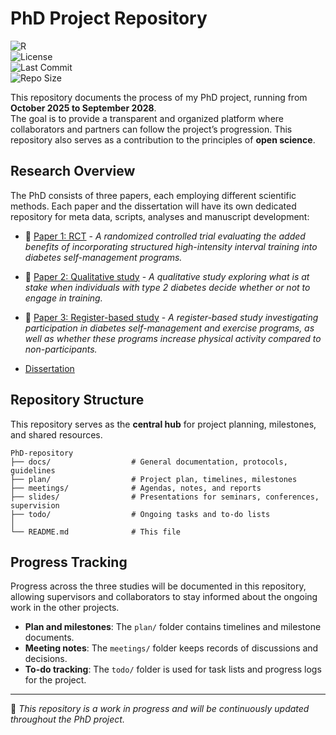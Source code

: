 # PhD Project Repository

![R](https://img.shields.io/badge/R-4.4.1-blue)  
![License](https://img.shields.io/badge/license-MIT-green)  
![Last Commit](https://img.shields.io/github/last-commit/Jonasmunkjensen/phd)  
![Repo Size](https://img.shields.io/github/repo-size/Jonasmunkjensen/phd)  

This repository documents the process of my PhD project, running from **October 2025 to September 2028**.  
The goal is to provide a transparent and organized platform where collaborators and partners can follow the project’s progression. This repository also serves as a contribution to the principles of **open science**.

## Research Overview

The PhD consists of three papers, each employing different scientific methods. Each paper and the dissertation will have its own dedicated repository for meta data, scripts, analyses and manuscript development:

- 📄 [Paper 1: RCT](https://github.com/Jonasmunkjensen/paper1) - *A randomized controlled trial evaluating the added benefits of incorporating structured high-intensity interval training into diabetes self-management programs.*  

- 📄 [Paper 2: Qualitative study](https://github.com/Jonasmunkjensen/paper2) - *A qualitative study exploring what is at stake when individuals with type 2 diabetes decide whether or not to engage in training.*  

- 📄 [Paper 3: Register-based study](https://github.com/Jonasmunkjensen/paper3) - *A register-based study investigating participation in diabetes self-management and exercise programs, as well as whether these programs increase physical activity compared to non-participants.*  

- [Dissertation](https://github.com/Jonasmunkjensen/dissertation)

## Repository Structure

This repository serves as the **central hub** for project planning, milestones, and shared resources.  

```
PhD-repository
├── docs/                  # General documentation, protocols, guidelines
├── plan/                  # Project plan, timelines, milestones
├── meetings/              # Agendas, notes, and reports
├── slides/                # Presentations for seminars, conferences, supervision
├── todo/                  # Ongoing tasks and to-do lists
│
└── README.md              # This file
```

## Progress Tracking
Progress across the three studies will be documented in this repository, allowing supervisors and collaborators to stay informed about the ongoing work in the other projects.

- **Plan and milestones**: The `plan/` folder contains timelines and milestone documents.  
- **Meeting notes**: The `meetings/` folder keeps records of discussions and decisions.  
- **To-do tracking**: The `todo/` folder is used for task lists and progress logs for the project. 

---

📌 *This repository is a work in progress and will be continuously updated throughout the PhD project.*


